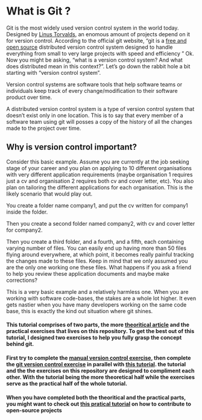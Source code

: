 # What is Git ?

Git is the most widely used version control system in the world today. Designed by [Linus Torvalds](https://en.wikipedia.org/wiki/Linus_Torvalds), an enomous amount of projects depend on it for version control.
According to the official git website, 
“git is a [free and open source](https://en.wikipedia.org/wiki/Free_and_open-source_software) distributed version control system designed to handle everything from small to very large projects with speed and efficiency ”
Ok. Now you might be asking, “what is a version control system? And what does distributed mean in this context?”. Let’s go down the rabbit hole a bit starting with “version control system”.

Version control systems are software tools that help software teams or individuals keep track of every change/modification to their software product over time.

A distributed version control system is a type of version control system that doesn’t exist only in one location. This is to say that every member of a software team using git will posses  a copy of the history of all the changes made to the project over time.

## Why is version control important?
Consider this basic example. Assume you are currently at the job seeking stage of your career and you plan on applying to 10 different organisations with very different application requirements (maybe organisation 1 requires just a cv and organisation 2 requires both cv and cover letter, etc). You also plan on tailoring the different applications for each organisation. This is the likely scenario that would play out.

You create a folder name company1, and put the cv written for company1 inside the folder.

Then you create a second folder named company2, with cv and cover letter for company2.

Then you create a third folder, and a fourth, and a fifth, each containing varying number of files. You can easily end up having more than 50 files flying around everywhere, at which point, it becomes really painful tracking the changes made to these files. Keep in mind that we only assumed you are the only one working one these files. What happens if you ask a friend to help you review these application documents and maybe make corrections?

This is a very basic example and a relatively harmless one. When you are working with software code-bases, the stakes are a whole lot higher. It even gets nastier when you have many developers working on the same code base, this is exactly the kind out situation where git shines.

#### This tutorial comprises of two parts, the more [theoritical article](https://ndiberaymond.pythonanywhere.com/posts/40/) and the practical exercises that lives on this repository. To get the best out of this tutorial, I designed two exercises to help you fully grasp the concept behind git. 
#### First try to complete the [manual version control exercise](https://github.com/NdibeRaymond/git_tutorial/blob/master/excercises/0_manual_version_control_excercise/README.md), then complete the [git version control exercise](https://github.com/NdibeRaymond/git_tutorial/blob/master/excercises/1_git_version_control_excercise/README.md) in parallel with [this tutorial](https://ndiberaymond.pythonanywhere.com/posts/40/). the tutorial and the the exercises on this repository are designed to compliment each other. With the tutorial being the more theoretical half while the exercises serve as the practical half of the whole tutorial.

#### When you have completed both the theoritical and the practical parts, you might want to check out [this pratical tutorial](https://ndiberaymond.pythonanywhere.com/posts/41) on how to contribute to open-source projects

